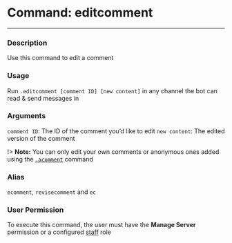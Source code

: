 # Command: editcomment
---
### Description
Use this command to edit a comment 

### Usage
Run `.editcomment [comment ID] [new content]` in any channel the bot can read & send messages in

### Arguments
`comment ID`: The ID of the comment you’d like to edit
`new content`: The edited version of the comment

!> **Note:** You can only edit your own comments or anonymous ones added using the [`.acomment`](/staff/acomment.md) command

### Alias
`ecomment`, `revisecomment` and `ec`

### User Permission
To execute this command, the user must have the **Manage Server** permission or a configured [staff](/config/staffroles.md) role

